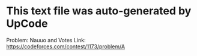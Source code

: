 # This text file was auto-generated by UpCode

Problem: Nauuo and Votes
Link: https://codeforces.com/contest/1173/problem/A
